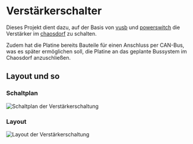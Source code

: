 # Verstärkerschalter

Dieses Projekt dient dazu, auf der Basis von
[vusb](http://www.obdev.at/vusb/) und
[powerswitch](http://www.obdev.at/products/vusb/powerswitch.html) die
Verstärker im [chaosdorf](https://www.chaosdorf.de) zu schalten.

Zudem hat die Platine bereits Bauteile für einen Anschluss per CAN-Bus, was
es später ermöglichen soll, die Platine an das geplante Bussystem im
Chaosdorf anzuschließen.

## Layout und so

### Schaltplan
![Schaltplan der Verstärkerschaltung](https://raw.github.com/feuerrot/verstaerkerschalter/can_vcc_smps/img/schaltplan.png)

### Layout
![Layout der Verstärkerschaltung](https://raw.github.com/feuerrot/verstaerkerschalter/can_vcc_smps/img/board.png)
